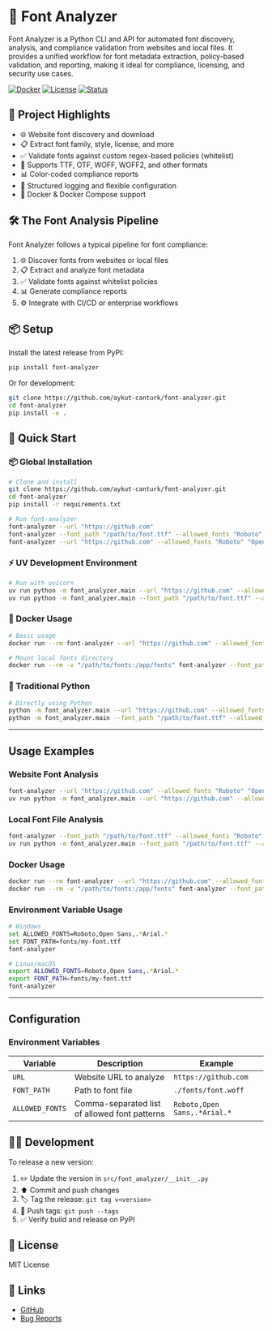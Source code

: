 # 🎨 Font Analyzer

Font Analyzer is a Python CLI and API for automated font discovery, analysis, and compliance validation from websites and local files. It provides a unified workflow for font metadata extraction, policy-based validation, and reporting, making it ideal for compliance, licensing, and security use cases.

[![Docker](https://img.shields.io/badge/docker-supported-blue.svg)](https://docker.com)
[![License](https://img.shields.io/badge/license-MIT-green.svg)](LICENSE)
[![Status](https://img.shields.io/badge/status-production--ready-brightgreen.svg)](https://github.com/aykut-canturk/font-analyzer)

## 🚀 Project Highlights

- 🌐 Website font discovery and download
- 📋 Extract font family, style, license, and more
- ✅ Validate fonts against custom regex-based policies (whitelist)
- 🔧 Supports TTF, OTF, WOFF, WOFF2, and other formats
- 📊 Color-coded compliance reports
- 📝 Structured logging and flexible configuration
- 🐳 Docker & Docker Compose support

## 🛠️ The Font Analysis Pipeline

Font Analyzer follows a typical pipeline for font compliance:

1. 🌐 Discover fonts from websites or local files
2. 📋 Extract and analyze font metadata
3. ✅ Validate fonts against whitelist policies
4. 📊 Generate compliance reports
5. ⚙️ Integrate with CI/CD or enterprise workflows

## 📦 Setup

Install the latest release from PyPI:

```sh
pip install font-analyzer
```

Or for development:

```sh
git clone https://github.com/aykut-canturk/font-analyzer.git
cd font-analyzer
pip install -e .
```

## 🚀 Quick Start

### 📦 Global Installation

```bash
# Clone and install
git clone https://github.com/aykut-canturk/font-analyzer.git
cd font-analyzer
pip install -r requirements.txt

# Run font-analyzer
font-analyzer --url "https://github.com"
font-analyzer --font_path "/path/to/font.ttf" --allowed_fonts "Roboto" "Open Sans" ".*Arial.*"
font-analyzer --url "https://github.com" --allowed_fonts "Roboto" "Open Sans" ".*Arial.*"
```

### ⚡ UV Development Environment

```bash
# Run with uvicorn
uv run python -m font_analyzer.main --url "https://github.com" --allowed_fonts "Roboto" "Open Sans" ".*Arial.*"
uv run python -m font_analyzer.main --font_path "/path/to/font.ttf" --allowed_fonts "Roboto" "Open Sans" ".*Arial.*"
```

### 🐳 Docker Usage

```bash
# Basic usage
docker run --rm font-analyzer --url "https://github.com" --allowed_fonts "Roboto" "Open Sans" ".*Arial.*"

# Mount local fonts directory
docker run --rm -v "/path/to/fonts:/app/fonts" font-analyzer --font_path "/app/fonts/Roboto-Regular.ttf" --allowed_fonts "Roboto" "Open Sans" ".*Arial.*"
```

### 🐍 Traditional Python

```bash
# Directly using Python
python -m font_analyzer.main --url "https://github.com" --allowed_fonts "Roboto" "Open Sans" ".*Arial.*"
python -m font_analyzer.main --font_path "/path/to/font.ttf" --allowed_fonts "Roboto" "Open Sans" ".*Arial.*"
```

---

## Usage Examples

### Website Font Analysis

```bash
font-analyzer --url "https://github.com" --allowed_fonts "Roboto" "Open Sans" ".*Arial.*"
uv run python -m font_analyzer.main --url "https://github.com" --allowed_fonts "Roboto" "Open Sans" ".*Arial.*"
```

### Local Font File Analysis

```bash
font-analyzer --font_path "/path/to/font.ttf" --allowed_fonts "Roboto" "Open Sans" ".*Arial.*"
uv run python -m font_analyzer.main --font_path "/path/to/font.ttf" --allowed_fonts "Roboto" "Open Sans" ".*Arial.*"
```

### Docker Usage

```bash
docker run --rm font-analyzer --url "https://github.com" --allowed_fonts "Roboto" "Open Sans" ".*Arial.*"
docker run --rm -v "/path/to/fonts:/app/fonts" font-analyzer --font_path "/app/fonts/Roboto-Regular.ttf" --allowed_fonts "Roboto" "Open Sans" ".*Arial.*"
```

### Environment Variable Usage

```bash
# Windows
set ALLOWED_FONTS=Roboto,Open Sans,.*Arial.*
set FONT_PATH=fonts/my-font.ttf
font-analyzer

# Linux/macOS
export ALLOWED_FONTS=Roboto,Open Sans,.*Arial.*
export FONT_PATH=fonts/my-font.ttf
font-analyzer
```

---

## Configuration

### Environment Variables

| Variable | Description | Example |
|----------|-------------|---------|
| `URL` | Website URL to analyze | `https://github.com` |
| `FONT_PATH` | Path to font file | `./fonts/font.woff` |
| `ALLOWED_FONTS` | Comma-separated list of allowed font patterns | `Roboto,Open Sans,.*Arial.*` |

## 👨‍💻 Development

To release a new version:

1. ✏️ Update the version in `src/font_analyzer/__init__.py`
2. ⬆️ Commit and push changes
3. 🏷️ Tag the release: `git tag v<version>`
4. 🚀 Push tags: `git push --tags`
5. ✅ Verify build and release on PyPI

## 📄 License

MIT License

## 🔗 Links

- [GitHub](https://github.com/aykut-canturk/font-analyzer)
- [Bug Reports](https://github.com/aykut-canturk/font-analyzer/issues)
